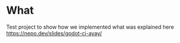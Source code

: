 # What

Test project to show how we implemented what was explained here https://nepo.dev/slides/godot-ci-ayay/
